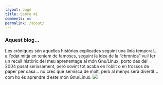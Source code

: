 ```yaml
---
layout: page
title: Sobre mi
comments: no
permalink: /about/
---
```



### Aquest blog...
Les cròniques són aquelles històries explicades seguint una línia temporal… a l’edat mitja en teniem de famoses, seguint la idea de la “chronica” vull fer un recull històric del meu aprenentage al món Gnu/Linux, porto des del 2004 posat seriosament, però sovint tot acaba en l’oblit o en trossos de paper per casa… no crec que servisca de molt, però al menys serà divertit… com ho és aprendre d’este món Gnu/Linux.
![](https://i1.wp.com/solotrucos.org/archivos/2008/12/gnu-linux.jpg  "")